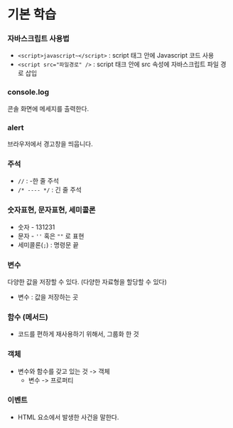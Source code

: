 # 기본 학습

### 자바스크립트 사용법
- `<script>javascript~</script>` : script 태그 안에 Javascript 코드 사용
- `<script src="파일경로" />` : script 태크 안에 src 속성에 자바스크립트 파일 경로 삽입
  

### console.log
콘솔 화면에 메세지를 출력한다.

### alert
브라우저에서 경고창을 띄웁니다.

### 주석
- `//` : -한 줄 주석
- `/* ---- */` : 긴 줄 주석
  
### 숫자표현, 문자표현, 세미콜론
- 숫자 - 131231
- 문자 - `''` 혹은 `""` 로 표현
- 세미콜론(`;`) : 명령문 끝

### 변수 
다양한 값을 저장할 수 있다. (다양한 자료형을 할당할 수 있다)
- 변수 : 값을 저장하는 곳
  
### 함수 (메서드)
- 코드를 편하게 재사용하기 위해서, 그룹화 한 것

### 객체
- 변수와 함수를 갖고 있는 것 -> 객체
  - 변수 -> 프로퍼티

### 이벤트
- HTML 요소에서 발생한 사건을 말한다.